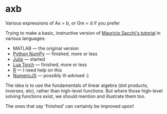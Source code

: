 # axb
Various expressions of Ax = b, or Gm = d if you prefer

Trying to make a basic, instructive version of [Mauricio Sacchi's tutorial](https://www.ualberta.ca/~msacchi/GEOPH431_531/linear_intro.pdf) in various languages:

- MATLAB — the original version
- [Python NumPy](NumPy.ipynb) — finished, more or less
- [Julia](Julia.ipynb) — started
- [Lua Torch](Torch.ipynb) — finished, more or less
- [R](R.ipynb) — I need help on this
- [NumericJS](NumericJS.ipynb) — possibly ill-advised :)

The idea is to use the fundamentals of linear algebra (dot products, inverses, etc), rather than high-level functions. But where those high-level solving functions exist, we should mention and illustrate them too.

The ones that say 'finished' can certainly be improved upon!
